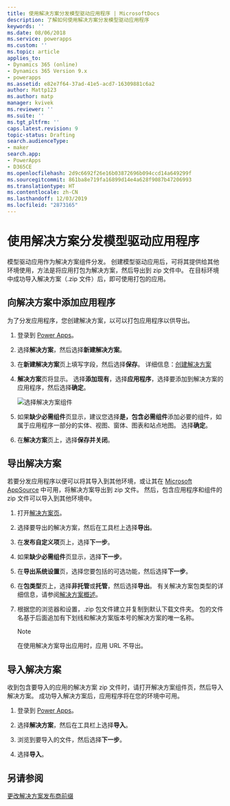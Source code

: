```yaml
---
title: 使用解决方案分发模型驱动应用程序 | MicrosoftDocs
description: 了解如何使用解决方案分发模型驱动应用程序
keywords: ''
ms.date: 08/06/2018
ms.service: powerapps
ms.custom: ''
ms.topic: article
applies_to:
- Dynamics 365 (online)
- Dynamics 365 Version 9.x
- powerapps
ms.assetid: e82e7f64-37ad-41e5-acd7-16309881c6a2
author: Mattp123
ms.author: matp
manager: kvivek
ms.reviewer: ''
ms.suite: ''
ms.tgt_pltfrm: ''
caps.latest.revision: 9
topic-status: Drafting
search.audienceType:
- maker
search.app:
- PowerApps
- D365CE
ms.openlocfilehash: 2d9c6692f26e16b03872696b094ccd14a649299f
ms.sourcegitcommit: 861ba8e719fa16899d14e4a628f9087b47206993
ms.translationtype: HT
ms.contentlocale: zh-CN
ms.lasthandoff: 12/03/2019
ms.locfileid: "2873165"
---
```

# <a name="distribute-a-model-driven-app-using-a-solution"></a>使用解决方案分发模型驱动应用程序

模型驱动应用作为解决方案组件分发。 创建模型驱动应用后，可将其提供给其他环境使用，方法是将应用打包为解决方案，然后导出到 zip 文件中。 在目标环境中成功导入解决方案（.zip 文件）后，即可使用打包的应用。 
  
## <a name="add-an-app-to-a-solution"></a>向解决方案中添加应用程序
为了分发应用程序，您创建解决方案，以可以打包应用程序以供导出。

1. 登录到 [Power Apps](https://make.powerapps.com/?utm_source=padocs&utm_medium=linkinadoc&utm_campaign=referralsfromdoc)。

2. 选择**解决方案**，然后选择**新建解决方案**。
3. 在**新建解决方案**页上填写字段，然后选择**保存**。 详细信息：[创建解决方案](../common-data-service/create-solution.md)
4. **解决方案**页将显示。 选择**添加现有**，选择**应用程序**，选择要添加到解决方案的应用程序，然后选择**确定**。 

    ![选择解决方案组件](media/select-solution-components.png)

5. 如果**缺少必需组件**页显示，建议您选择**是，包含必需组件**添加必要的组件，如属于应用程序一部分的实体、视图、窗体、图表和站点地图。 选择**确定**。
6. 在**解决方案**页上，选择**保存并关闭**。

## <a name="export-a-solution"></a>导出解决方案
若要分发应用程序以便可以将其导入到其他环境，或让其在 [Microsoft AppSource](https://appsource.microsoft.com/) 中可用，将解决方案导出到 zip 文件。 然后，包含应用程序和组件的 zip 文件可以导入到其他环境中。

1. 打开[解决方案页](advanced-navigation.md#solutions)。 
2. 选择要导出的解决方案，然后在工具栏上选择**导出**。 
3. 在**发布自定义项**页上，选择**下一步**。
4. 如果**缺少必需组件**页显示，选择**下一步**。 
5. 在**导出系统设置**页，选择您要包括的可选功能，然后选择**下一步**。 
6. 在**包类型**页上，选择**非托管**或**托管**，然后选择**导出**。 有关解决方案包类型的详细信息，请参阅[解决方案概述](../common-data-service/solutions-overview.md)。
7. 根据您的浏览器和设置，.zip 包文件建立并复制到默认下载文件夹。 包的文件名基于后面追加有下划线和解决方案版本号的解决方案的唯一名称。

    > [!NOTE]
    > 在使用解决方案导出应用时，应用 URL 不导出。
  
## <a name="import-a-solution"></a>导入解决方案  
收到包含要导入的应用的解决方案 zip 文件时，请打开解决方案组件页，然后导入解决方案。 成功导入解决方案后，应用程序将在您的环境中可用。

1. 登录到 [Power Apps](https://make.powerapps.com/?utm_source=padocs&utm_medium=linkinadoc&utm_campaign=referralsfromdoc)。

2. 选择**解决方案**，然后在工具栏上选择**导入**。
3. 浏览到要导入的文件，然后选择**下一步**。
4. 选择**导入**。

## <a name="see-also"></a>另请参阅
[更改解决方案发布商前缀](../common-data-service/change-solution-publisher-prefix.md)
